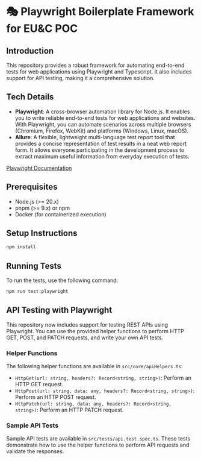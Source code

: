 # 🎭 Playwright Boilerplate Framework for EU&C POC

## Introduction

This repository provides a robust framework for automating end-to-end tests for web applications using Playwright and Typescript. It also includes support for API testing, making it a comprehensive solution.

## Tech Details

- **Playwright**: A cross-browser automation library for Node.js. It enables you to write reliable end-to-end tests for web applications and websites. With Playwright, you can automate scenarios across multiple browsers (Chromium, Firefox, WebKit) and platforms (Windows, Linux, macOS).
- **Allure**: A flexible, lightweight multi-language test report tool that provides a concise representation of test results in a neat web report form. It allows everyone participating in the development process to extract maximum useful information from everyday execution of tests.

[Playwright Documentation](https://playwright.dev/)

## Prerequisites

- Node.js (>= 20.x)
- pnpm (>= 9.x) or npm
- Docker (for containerized execution)

## Setup Instructions

   ```bash
   npm install
   ```

## Running Tests

To run the tests, use the following command:

```bash
npm run test:playwright
```

## API Testing with Playwright

This repository now includes support for testing REST APIs using Playwright. You can use the provided helper functions to perform HTTP GET, POST, and PATCH requests, and write your own API tests.

### Helper Functions

The following helper functions are available in `src/core/apiHelpers.ts`:

- `HttpGet(url: string, headers?: Record<string, string>)`: Perform an HTTP GET request.
- `HttpPost(url: string, data: any, headers?: Record<string, string>)`: Perform an HTTP POST request.
- `HttpPatch(url: string, data: any, headers?: Record<string, string>)`: Perform an HTTP PATCH request.

### Sample API Tests

Sample API tests are available in `src/tests/api.test.spec.ts`. These tests demonstrate how to use the helper functions to perform API requests and validate the responses.
